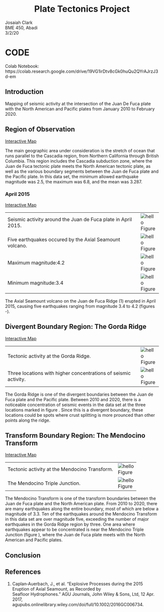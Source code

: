 # <div align=center> Plate Tectonics Project </div>

Josaiah Clark<br>
BME 450, Abadi<br>
3/2/20<br>

<h1>CODE</h1>
Colab Notebook: https://colab.research.google.com/drive/19VG1irDtv8cGk0huQu2QYrAJrzJ3d-em <br>

## Introduction
Mapping of seismic activity at the intersection of the Juan De Fuca plate with the North American and Pacific plates from January 2010 to February 2020.

<h2>Region of Observation</h2>

<a href="https://josaiahc.github.io/Project-3-Plate-Tectonics/fullSet.html" target="_blank">Interactive Map</a> 

<p>
The main geographic area under consideration is the stretch of ocean that runs parallel to the Cascadia region, from Northern California through British Columbia. This region includes the Cascadia subduction zone, where the Juan de Fuca tectonic plate meets the North American tectonic plate, as well as the various boundary segments between the Juan de Fuca plate and the Pacific plate. In this data set, the minimum allowed earthquake magnitude was 2.5, the maximum was 6.8, and the mean was 3.287.
</p>

<h3>April 2015</h3>
<a href="https://josaiahc.github.io/Project-3-Plate-Tectonics/april2015.html" target="_blank">Interactive Map</a> 

| | |
| --- | --- |
|Seismic activity around the Juan de Fuca plate in April 2015.|<img size=70% alt="hello" src=images/april2015JuandeFuca.png><br>Figure|
|Five earthquakes occured by the Axial Seamount volcano.|<img alt="hello" src=images/april2015.png><br>Figure|
|Maximum magnitude:4.2|<img alt="hello" src=images/aprilMax.png><br>Figure|
|Minimum magnitude:3.4|<img alt="hello" src=images/aprilMin.png><br>Figure| 

<p>
The Axial Seamount volcano on the Juan de Fuca Ridge (1) erupted in April 2015, causing five earthquakes ranging from magnitude 3.4 to 4.2 (figures -).
</p> 

<h2>Divergent Boundary Region: The Gorda Ridge</h2>

<a href="https://josaiahc.github.io/Project-3-Plate-Tectonics/divBound.html" target="_blank">Interactive Map</a> 

| | |
| --- | --- |
|Tectonic activity at the Gorda Ridge.|<img size=70% alt="hello" src=images/divergent1.png><br>Figure|
|Three locations with higher concentrations of seismic activity.|<img alt="hello" src=images/divergentMarkers.png><br>Figure|

<p>
The Gorda Ridge is one of the divergent boundaries between the Juan de Fuca plate and the Pacific plate. Between 2010 and 2020, there is a noticeable concentration of seismic events in the data set at the three locations marked in figure . Since this is a divergent boundary, these locations could be spots where crust splitting is more prounced than other points along the ridge. 
</p>

<h2>Transform Boundary Region: The Mendocino Transform</h2>

<a href="https://josaiahc.github.io/Project-3-Plate-Tectonics/tranBound.html" target="_blank">Interactive Map</a> 

| | |
| --- | --- |
|Tectonic activity at the Mendocino Transform.|<img alt="hello" src=images/mendocino1.png><br>Figure|
|The Mendocino Triple Junction.|<img alt="hello" src=images/mendocinoTriple.png><br>Figure|

<p>
The Mendocino Transform is one of the transform boundaries between the Juan de Fuca plate and the North American plate. From 2010 to 2020, there are many earthquakes along the entire boundary, most of which are below a magnitude of 3.3. Ten of the earthquakes around the Mendocino Transform in this data set are over magnitude five, exceeding the number of major earthquakes in the Gorda Ridge region by three. One area where earthquakes appear to be concentrated is near the Mendocino Triple Junction (figure ), where the Juan de Fuca plate meets with the North American and Pacific plates. 
</p>

<h2>Conclusion</h2>



<h2>References</h2>

1. Caplan‐Auerbach, J., et al. “Explosive Processes during the 2015 Eruption of Axial Seamount, as Recorded by<br>
Seafloor Hydrophones.” AGU Journals, John Wiley & Sons, Ltd, 12 Apr. 2017,<br> agupubs.onlinelibrary.wiley.com/doi/full/10.1002/2016GC006734.
